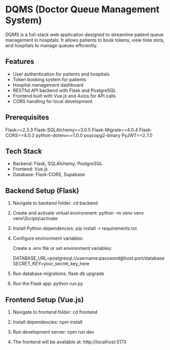 # DQMS (Doctor Queue Management System)

DQMS is a full-stack web application designed to streamline patient queue management in hospitals. It allows patients to book tokens, view time slots, and hospitals to manage queues efficiently.

## Features

- User authentication for patients and hospitals
- Token booking system for patients
- Hospital management dashboard
- RESTful API backend with Flask and PostgreSQL
- Frontend built with Vue.js and Axios for API calls
- CORS handling for local development


## Prerequisites

Flask==2.3.3
Flask-SQLAlchemy==3.0.5
Flask-Migrate==4.0.4
Flask-CORS==4.0.2
python-dotenv==1.0.0
psycopg2-binary
PyJWT==2.7.0


## Tech Stack

- Backend: Flask, SQLAlchemy, PostgreSQL
- Frontend: Vue.js
- Database: Flask-CORS, Supabase 


## Backend Setup (Flask)

1. Navigate to backend folder:
   cd backend

2. Create and activate virtual environment:
   python -m venv venv
   venv\Scripts\activate         

3. Install Python dependencies:
   pip install -r requirements.txt

4. Configure environment variables:

   Create a .env file or set environment variables:

   DATABASE_URL=postgresql://username:password@host:port/database
   SECRET_KEY=your_secret_key_here

5. Run database migrations:
   flask db upgrade

6. Run the Flask app:
   python run.py


## Frontend Setup (Vue.js)

1. Navigate to frontend folder:
   cd frontend

2. Install dependencies:
   npm install

3. Run development server:
   npm run dev

4. The frontend will be available at:
   http://localhost:5173